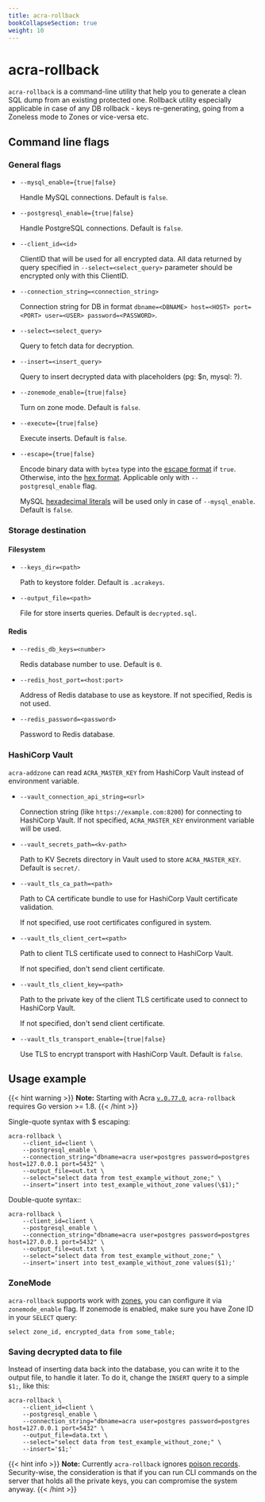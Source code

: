 ```yaml
---
title: acra-rollback
bookCollapseSection: true
weight: 10
---
```


# acra-rollback

`acra-rollback` is a command-line utility that help you to generate a clean SQL dump from an existing protected one. 
Rollback utility especially applicable in case of any DB rollback - keys re-generating, going from a Zoneless mode to Zones or vice-versa etc. 

## Command line flags

### General flags

* `--mysql_enable={true|false}`

  Handle MySQL connections. 
  Default is `false`.

* `--postgresql_enable={true|false}`

  Handle PostgreSQL connections. 
  Default is `false`.

* `--client_id=<id>`

  ClientID that will be used for all encrypted data. 
  All data returned by query specified in `--select=<select_query>` parameter should be encrypted only with this ClientID.

* `--connection_string=<connection_string>`

  Connection string for DB in format `dbname=<DBNAME> host=<HOST> port=<PORT> user=<USER> password=<PASSWORD>`.

* `--select=<select_query>`

  Query to fetch data for decryption.

* `--insert=<insert_query>`

  Query to insert decrypted data with placeholders (pg: $n, mysql: ?).

* `--zonemode_enable={true|false}`

  Turn on zone mode.
  Default is `false`.

* `--execute={true|false}`

  Execute inserts. 
  Default is `false`.

* `--escape={true|false}`

  Encode binary data with `bytea` type into the [escape format](https://www.postgresql.org/docs/current/datatype-binary.html#id-1.5.7.12.10) if `true`. 
  Otherwise, into the [hex format](https://www.postgresql.org/docs/current/datatype-binary.html#id-1.5.7.12.9). 
  Applicable only with `--postgresql_enable` flag.

  MySQL [hexadecimal literals](https://dev.mysql.com/doc/refman/5.7/en/hexadecimal-literals.html) will be used only in case of `--mysql_enable`.
  Default is `false`.


### Storage destination

#### Filesystem

* `--keys_dir=<path>`

  Path to keystore folder. 
  Default is `.acrakeys`.

* `--output_file=<path>`

  File for store inserts queries. 
  Default is `decrypted.sql`.

#### Redis

* `--redis_db_keys=<number>`

  Redis database number to use.
  Default is `0`.
  <!-- `acra-server -help` says default is `-1` but in `cmd/redis.go` I see `redisDefaultDB = 0` -->
  <!-- this var is also used as default value for the flag, where's the truth? -->

* `--redis_host_port=<host:port>`

  Address of Redis database to use as keystore.
  If not specified, Redis is not used.

* `--redis_password=<password>`

  Password to Redis database.


### HashiCorp Vault

`acra-addzone` can read `ACRA_MASTER_KEY` from HashiCorp Vault instead of environment variable.

* `--vault_connection_api_string=<url>`

  Connection string (like `https://example.com:8200`) for connecting to HashiCorp Vault.
  If not specified, `ACRA_MASTER_KEY` environment variable will be used.

* `--vault_secrets_path=<kv-path>`

  Path to KV Secrets directory in Vault used to store `ACRA_MASTER_KEY`.
  Default is `secret/`.

* `--vault_tls_ca_path=<path>`

  Path to CA certificate bundle to use for HashiCorp Vault certificate validation.

  If not specified, use root certificates configured in system.

* `--vault_tls_client_cert=<path>`

  Path to client TLS certificate used to connect to HashiCorp Vault.

  If not specified, don't send client certificate.

* `--vault_tls_client_key=<path>`

  Path to the private key of the client TLS certificate used to connect to HashiCorp Vault.

  If not specified, don't send client certificate.

* `--vault_tls_transport_enable={true|false}`

  Use TLS to encrypt transport with HashiCorp Vault.
  Default is `false`.

## Usage example

{{< hint warning >}}
**Note:**
Starting with Acra [`v.0.77.0`](https://github.com/cossacklabs/acra/releases/tag/0.77.0), `acra-rollback` requires Go version >= 1.8.
{{< /hint >}}


Single-quote syntax with $ escaping:

```
acra-rollback \
    --client_id=client \
    --postgresql_enable \
    --connection_string="dbname=acra user=postgres password=postgres host=127.0.0.1 port=5432" \
    --output_file=out.txt \
    --select="select data from test_example_without_zone;" \
    --insert="insert into test_example_without_zone values(\$1);"
```


Double-quote syntax::

```
acra-rollback \
    --client_id=client \
    --postgresql_enable \
    --connection_string="dbname=acra user=postgres password=postgres host=127.0.0.1 port=5432" \
    --output_file=out.txt \
    --select="select data from test_example_without_zone;" \
    --insert='insert into test_example_without_zone values($1);'
```

### ZoneMode

`acra-rollback` supports work with [zones](/acra/security-controls/zones/), you can configure it via `zonemode_enable` flag.
If zonemode is enabled, make sure you have Zone ID in your `SELECT` query:

```
select zone_id, encrypted_data from some_table;
```



### Saving decrypted data to file

Instead of inserting data back into the database, you can write it to the output file, to handle it later. To do it, change the `INSERT` query to a simple `$1;`, like this:

```
acra-rollback \
    --client_id=client \
    --postgresql_enable \
    --connection_string="dbname=acra user=postgres password=postgres host=127.0.0.1 port=5432" \
    --output_file=data.txt \
    --select="select data from test_example_without_zone;" \
    --insert='$1;'
```


{{< hint info >}}
**Note:**
Currently `acra-rollback` ignores [poison records](/acra/security-controls/intrusion-detection). 
Security-wise, the consideration is that if you can run CLI commands on the server that holds all the private keys, you can compromise the system anyway.
{{< /hint >}}

